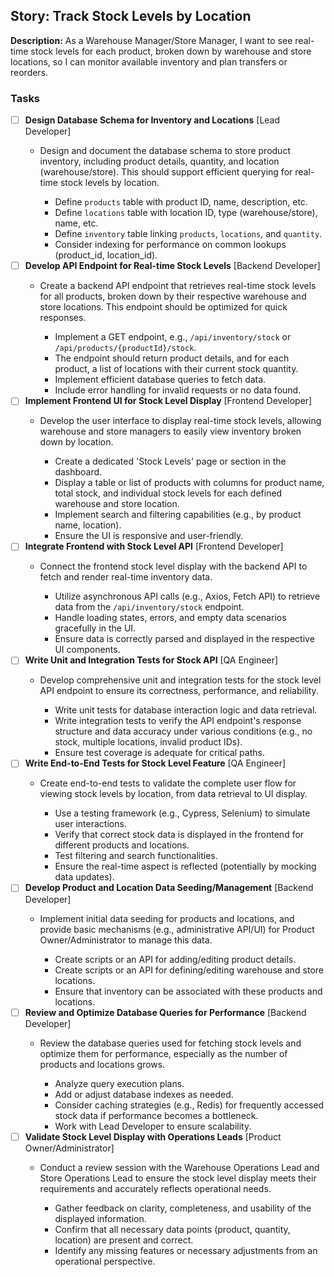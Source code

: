 ## Story: Track Stock Levels by Location

**Description:**
As a Warehouse Manager/Store Manager, I want to see real-time stock levels for each product, broken down by warehouse and store locations, so I can monitor available inventory and plan transfers or reorders.

### Tasks

- [ ] **Design Database Schema for Inventory and Locations** [Lead Developer]
  - Design and document the database schema to store product inventory, including product details, quantity, and location (warehouse/store). This should support efficient querying for real-time stock levels by location.
    
    *   Define `products` table with product ID, name, description, etc.
    *   Define `locations` table with location ID, type (warehouse/store), name, etc.
    *   Define `inventory` table linking `products`, `locations`, and `quantity`.
    *   Consider indexing for performance on common lookups (product_id, location_id).
- [ ] **Develop API Endpoint for Real-time Stock Levels** [Backend Developer]
  - Create a backend API endpoint that retrieves real-time stock levels for all products, broken down by their respective warehouse and store locations. This endpoint should be optimized for quick responses.
    
    *   Implement a GET endpoint, e.g., `/api/inventory/stock` or `/api/products/{productId}/stock`.
    *   The endpoint should return product details, and for each product, a list of locations with their current stock quantity.
    *   Implement efficient database queries to fetch data.
    *   Include error handling for invalid requests or no data found.
- [ ] **Implement Frontend UI for Stock Level Display** [Frontend Developer]
  - Develop the user interface to display real-time stock levels, allowing warehouse and store managers to easily view inventory broken down by location.
    
    *   Create a dedicated 'Stock Levels' page or section in the dashboard.
    *   Display a table or list of products with columns for product name, total stock, and individual stock levels for each defined warehouse and store location.
    *   Implement search and filtering capabilities (e.g., by product name, location).
    *   Ensure the UI is responsive and user-friendly.
- [ ] **Integrate Frontend with Stock Level API** [Frontend Developer]
  - Connect the frontend stock level display with the backend API to fetch and render real-time inventory data.
    
    *   Utilize asynchronous API calls (e.g., Axios, Fetch API) to retrieve data from the `/api/inventory/stock` endpoint.
    *   Handle loading states, errors, and empty data scenarios gracefully in the UI.
    *   Ensure data is correctly parsed and displayed in the respective UI components.
- [ ] **Write Unit and Integration Tests for Stock API** [QA Engineer]
  - Develop comprehensive unit and integration tests for the stock level API endpoint to ensure its correctness, performance, and reliability.
    
    *   Write unit tests for database interaction logic and data retrieval.
    *   Write integration tests to verify the API endpoint's response structure and data accuracy under various conditions (e.g., no stock, multiple locations, invalid product IDs).
    *   Ensure test coverage is adequate for critical paths.
- [ ] **Write End-to-End Tests for Stock Level Feature** [QA Engineer]
  - Create end-to-end tests to validate the complete user flow for viewing stock levels by location, from data retrieval to UI display.
    
    *   Use a testing framework (e.g., Cypress, Selenium) to simulate user interactions.
    *   Verify that correct stock data is displayed in the frontend for different products and locations.
    *   Test filtering and search functionalities.
    *   Ensure the real-time aspect is reflected (potentially by mocking data updates).
- [ ] **Develop Product and Location Data Seeding/Management** [Backend Developer]
  - Implement initial data seeding for products and locations, and provide basic mechanisms (e.g., administrative API/UI) for Product Owner/Administrator to manage this data.
    
    *   Create scripts or an API for adding/editing product details.
    *   Create scripts or an API for defining/editing warehouse and store locations.
    *   Ensure that inventory can be associated with these products and locations.
- [ ] **Review and Optimize Database Queries for Performance** [Backend Developer]
  - Review the database queries used for fetching stock levels and optimize them for performance, especially as the number of products and locations grows.
    
    *   Analyze query execution plans.
    *   Add or adjust database indexes as needed.
    *   Consider caching strategies (e.g., Redis) for frequently accessed stock data if performance becomes a bottleneck.
    *   Work with Lead Developer to ensure scalability.
- [ ] **Validate Stock Level Display with Operations Leads** [Product Owner/Administrator]
  - Conduct a review session with the Warehouse Operations Lead and Store Operations Lead to ensure the stock level display meets their requirements and accurately reflects operational needs.
    
    *   Gather feedback on clarity, completeness, and usability of the displayed information.
    *   Confirm that all necessary data points (product, quantity, location) are present and correct.
    *   Identify any missing features or necessary adjustments from an operational perspective.
